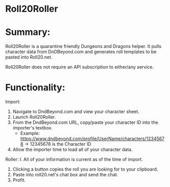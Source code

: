# Roll20Roller

# Summary:  

Roll20Roller is a quarantine friendly Dungeons and Dragons helper. It pulls character data from DnDBeyond.com and generates roll templates to be pasted into Roll20.net.

Roll20Roller does not require an API subscription to either/any service.



# Functionality: 
Import: 
1. Navigate to DndBeyond.com and view your character sheet.  
2. Launch Roll20Roller.
3. From the DndBeyond.com URL, copy/paste your character ID into the importer's textbox.  
    - Example: https://www.dndbeyond.com/profile/UserName/characters/12345678 -> 12345678 is the Character ID
4. Allow the importer time to load all of your character data.

Roller: 
I. All of your information is current as of the time of import.
1. Clicking a button copies the roll you are looking for to your clipboard.
2. Paste into roll20.net's chat box and send the chat.
3. Profit.
